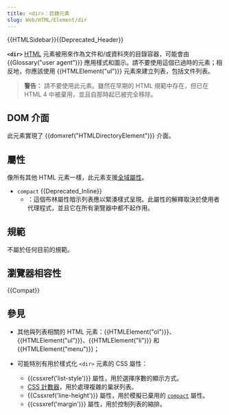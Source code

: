 ```yaml
---
title: <dir>：目錄元素
slug: Web/HTML/Element/dir
---
```


{{HTMLSidebar}}{{Deprecated_Header}}

**`<dir>`** [HTML](/zh-TW/docs/Web/HTML) 元素被用來作為文件和/或資料夾的目錄容器，可能會由 {{Glossary("user agent")}} 應用樣式和圖示。請不要使用這個已過時的元素；相反地，你應該使用 {{HTMLElement("ul")}} 元素來建立列表，包括文件列表。

> **警告：** 請不要使用此元素。雖然在早期的 HTML 規範中存在，但已在 HTML 4 中被棄用，並且自那時起已被完全移除。

## DOM 介面

此元素實現了 {{domxref("HTMLDirectoryElement")}} 介面。

## 屬性

像所有其他 HTML 元素一樣，此元素支援[全域屬性](/zh-TW/docs/Web/HTML/Global_attributes)。

- `compact` {{Deprecated_Inline}}
  - ：這個布林屬性暗示列表應以緊湊樣式呈現。此屬性的解釋取決於使用者代理程式，並且它在所有瀏覽器中都不起作用。

## 規範

不屬於任何目前的規範。

## 瀏覽器相容性

{{Compat}}

## 參見

- 其他與列表相關的 HTML 元素：{{HTMLElement("ol")}}、{{HTMLElement("ul")}}、{{HTMLElement("li")}} 和 {{HTMLElement("menu")}}；
- 可能特別有用於樣式化 `<dir>` 元素的 CSS 屬性：

  - {{cssxref('list-style')}} 屬性，用於選擇序數的顯示方式。
  - [CSS 計數器](/zh-TW/docs/Web/CSS/CSS_counter_styles/Using_CSS_counters)，用於處理複雜的巢狀列表。
  - {{Cssxref('line-height')}} 屬性，用於模擬已棄用的 [`compact`](#compact) 屬性。
  - {{cssxref('margin')}} 屬性，用於控制列表的縮排。
